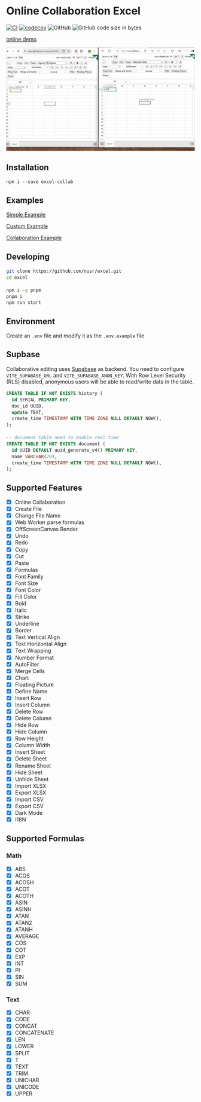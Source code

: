 # Online Collaboration Excel

[![CI](https://github.com/nusr/excel/actions/workflows/main.yml/badge.svg)](https://github.com/nusr/excel/actions/workflows/main.yml)
[![codecov](https://codecov.io/gh/nusr/excel/branch/main/graph/badge.svg?token=ZOC8RHD3Z1)](https://codecov.io/gh/nusr/excel)
![GitHub](https://img.shields.io/github/license/nusr/excel.svg)
![GitHub code size in bytes](https://img.shields.io/github/languages/code-size/nusr/excel.svg)

[online demo](https://stackblitz.com/edit/nusr-excel-collaboration)

![demo](./scripts/demo.gif)

## Installation

```
npm i --save excel-collab
```

## Examples

[Simple Example](https://stackblitz.com/edit/nusr-excel-simple)

[Custom Example](https://stackblitz.com/edit/nusr-excel-custom)

[Collaboration Example](https://stackblitz.com/edit/nusr-excel-collaboration)

## Developing

```bash
git clone https://github.com/nusr/excel.git
cd excel

npm i -g pnpm
pnpm i
npm run start
```

## Environment

Create an `.env` file and modify it as the `.env.example` file

## Supbase

Collaborative editing uses [Supabase](https://supabase.com/) as backend.
You need to configure `VITE_SUPABASE_URL` and `VITE_SUPABASE_ANON_KEY`.
With Row Level Security (RLS) disabled, anonymous users will be able to read/write data in the table.

```sql
CREATE TABLE IF NOT EXISTS history (
  id SERIAL PRIMARY KEY,
  doc_id UUID,
  update TEXT,
  create_time TIMESTAMP WITH TIME ZONE NULL DEFAULT NOW(),
);

-- document table need to enable real time
CREATE TABLE IF NOT EXISTS document (
  id UUID DEFAULT uuid_generate_v4() PRIMARY KEY,
  name VARCHAR(20),
  create_time TIMESTAMP WITH TIME ZONE NULL DEFAULT NOW(),
);
```

## Supported Features

- [x] Online Collaboration
- [x] Create File
- [x] Change File Name
- [x] Web Worker parse formulas
- [x] OffScreenCanvas Render
- [x] Undo
- [x] Redo
- [x] Copy
- [x] Cut
- [x] Paste
- [x] Formulas
- [x] Font Family
- [x] Font Size
- [x] Font Color
- [x] Fill Color
- [x] Bold
- [x] Italic
- [x] Strike
- [x] Underline
- [x] Border
- [x] Text Vertical Align
- [x] Text Horizontal Align
- [x] Text Wrapping
- [x] Number Format
- [x] AutoFilter
- [x] Merge Cells
- [x] Chart
- [x] Floating Picture
- [x] Define Name
- [x] Insert Row
- [x] Insert Column
- [x] Delete Row
- [x] Delete Column
- [x] Hide Row
- [x] Hide Column
- [x] Row Height
- [x] Column Width
- [x] Insert Sheet
- [x] Delete Sheet
- [x] Rename Sheet
- [x] Hide Sheet
- [x] Unhide Sheet
- [x] Import XLSX
- [x] Export XLSX
- [x] Import CSV
- [x] Export CSV
- [x] Dark Mode
- [x] I18N

## Supported Formulas

### Math

- [x] ABS
- [x] ACOS
- [x] ACOSH
- [x] ACOT
- [x] ACOTH
- [x] ASIN
- [x] ASINH
- [x] ATAN
- [x] ATAN2
- [x] ATANH
- [x] AVERAGE
- [x] COS
- [x] COT
- [x] EXP
- [x] INT
- [x] PI
- [x] SIN
- [x] SUM

### Text

- [x] CHAR
- [x] CODE
- [x] CONCAT
- [x] CONCATENATE
- [x] LEN
- [x] LOWER
- [x] SPLIT
- [x] T
- [x] TEXT
- [x] TRIM
- [x] UNICHAR
- [x] UNICODE
- [x] UPPER
